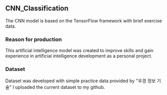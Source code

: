 ## CNN_Classification
The CNN model is based on the TensorFlow framework with brief exercise data.

### Reason for production
This artificial intelligence model was created to improve skills and gain experience in artificial intelligence development as a personal project.

### Dataset
Dataset was developed with simple practice data provided by "우경 정보 기술" I uploaded the current dataset to my github.
